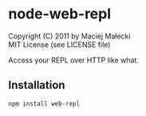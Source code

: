 # node-web-repl
Copyright (C) 2011 by Maciej Małecki  
MIT License (see LICENSE file)

Access your REPL over HTTP like what.

## Installation

    npm install web-repl

